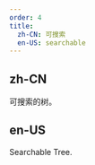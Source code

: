 ```yaml
---
order: 4
title:
  zh-CN: 可搜索
  en-US: searchable
---
```


## zh-CN

可搜索的树。

## en-US

Searchable Tree.
